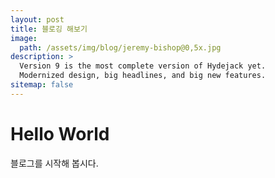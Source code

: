 ```yaml
---
layout: post
title: 블로깅 해보기
image: 
  path: /assets/img/blog/jeremy-bishop@0,5x.jpg
description: >
  Version 9 is the most complete version of Hydejack yet.
  Modernized design, big headlines, and big new features.
sitemap: false
---
```

# Hello World
블로그를 시작해 봅시다.
